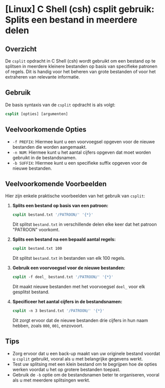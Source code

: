 # [Linux] C Shell (csh) csplit gebruik: Splits een bestand in meerdere delen

## Overzicht
De `csplit` opdracht in C Shell (csh) wordt gebruikt om een bestand op te splitsen in meerdere kleinere bestanden op basis van specifieke patronen of regels. Dit is handig voor het beheren van grote bestanden of voor het extraheren van relevante informatie.

## Gebruik
De basis syntaxis van de `csplit` opdracht is als volgt:

```csh
csplit [opties] [argumenten]
```

## Veelvoorkomende Opties
- `-f PREFIX`: Hiermee kunt u een voorvoegsel opgeven voor de nieuwe bestanden die worden aangemaakt.
- `-n NUM`: Hiermee kunt u het aantal cijfers opgeven dat moet worden gebruikt in de bestandsnamen.
- `-b SUFFIX`: Hiermee kunt u een specifieke suffix opgeven voor de nieuwe bestanden.

## Veelvoorkomende Voorbeelden
Hier zijn enkele praktische voorbeelden van het gebruik van `csplit`:

1. **Splits een bestand op basis van een patroon:**
   ```csh
   csplit bestand.txt '/PATROON/' '{*}'
   ```
   Dit splitst `bestand.txt` in verschillende delen elke keer dat het patroon "PATROON" voorkomt.

2. **Splits een bestand na een bepaald aantal regels:**
   ```csh
   csplit bestand.txt 100
   ```
   Dit splitst `bestand.txt` in bestanden van elk 100 regels.

3. **Gebruik een voorvoegsel voor de nieuwe bestanden:**
   ```csh
   csplit -f deel_ bestand.txt '/PATROON/' '{*}'
   ```
   Dit maakt nieuwe bestanden met het voorvoegsel `deel_` voor elk gesplitst bestand.

4. **Specificeer het aantal cijfers in de bestandsnamen:**
   ```csh
   csplit -n 3 bestand.txt '/PATROON/' '{*}'
   ```
   Dit zorgt ervoor dat de nieuwe bestanden drie cijfers in hun naam hebben, zoals `000`, `001`, enzovoort.

## Tips
- Zorg ervoor dat u een back-up maakt van uw originele bestand voordat u `csplit` gebruikt, vooral als u met belangrijke gegevens werkt.
- Test uw splitsing met een klein bestand om te begrijpen hoe de opties werken voordat u het op grotere bestanden toepast.
- Gebruik de `-b` optie om de bestandsnamen beter te organiseren, vooral als u met meerdere splitsingen werkt.